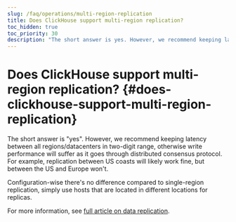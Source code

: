 ```yaml
---
slug: /faq/operations/multi-region-replication
title: Does ClickHouse support multi-region replication?
toc_hidden: true
toc_priority: 30
description: "The short answer is yes. However, we recommend keeping latency between all regions/datacenters in two-digit range, otherwise write performance will suffer as it goes through distributed consensus protocol."
---
```


# Does ClickHouse support multi-region replication? {#does-clickhouse-support-multi-region-replication}

The short answer is "yes". However, we recommend keeping latency between all regions/datacenters in two-digit range, otherwise write performance will suffer as it goes through distributed consensus protocol. For example, replication between US coasts will likely work fine, but between the US and Europe won't.

Configuration-wise there's no difference compared to single-region replication, simply use hosts that are located in different locations for replicas.

For more information, see [full article on data replication](../../engines/table-engines/mergetree-family/replication.md).
